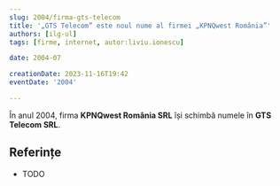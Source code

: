 ```yaml
---
slug: 2004/firma-gts-telecom
title: '„GTS Telecom” este noul nume al firmei „KPNQwest România”'
authors: [ilg-ul]
tags: [firme, internet, autor:liviu.ionescu]

date: 2004-07

creationDate: 2023-11-16T19:42
eventDate: '2004'

---
```


În anul 2004, firma **KPNQwest România SRL** își schimbă numele în
**GTS Telecom SRL**.

<!-- truncate -->

## Referințe

- TODO
